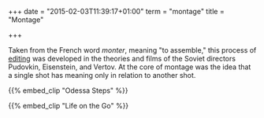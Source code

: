 +++
date = "2015-02-03T11:39:17+01:00"
term = "montage"
title = "Montage"

+++

Taken from the French word *monter*, meaning "to assemble," this process
of [editing](../editing/) was developed in the theories and films of the Soviet
directors Pudovkin, Eisenstein, and Vertov. At the core of montage was
the idea that a single shot has meaning only in relation to another
shot.

{{% embed_clip "Odessa Steps" %}}

{{% embed_clip "Life on the Go" %}}
